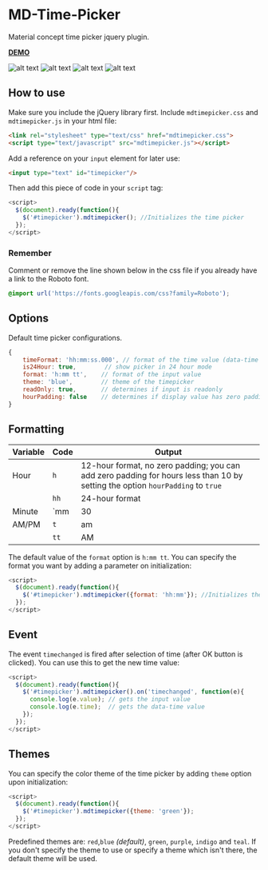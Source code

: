 MD-Time-Picker
========

Material concept time picker jquery plugin.

**[DEMO](https://pcpl2.github.io/MDTimePicker/)**

![alt text](https://i.imgur.com/4LyivoZ.png "TimePicker: Hour")
![alt text](https://i.imgur.com/KmNOMuR.png "TimePicker: Hour 24")
![alt text](https://i.imgur.com/BACEvsl.png "TimePicker: Minute")
![alt text](https://i.imgur.com/gX35vQu.png "TimePicker: Minute 24")


## How to use
Make sure you include the jQuery library first.
Include `mdtimepicker.css` and `mdtimepicker.js` in your html file:
```html
<link rel="stylesheet" type="text/css" href="mdtimepicker.css">
<script type="text/javascript" src="mdtimepicker.js"></script>
```

Add a reference on your `input` element for later use:
```html
<input type="text" id="timepicker"/>
```

Then add this piece of code in your `script` tag:
```javascript
<script>
  $(document).ready(function(){
    $('#timepicker').mdtimepicker(); //Initializes the time picker
  });
</script>
```

### Remember
Comment or remove the line shown below in the css file if you already have a link to the Roboto font.
```css
@import url('https://fonts.googleapis.com/css?family=Roboto');
```

## Options
Default time picker configurations.
```javascript
{
    timeFormat: 'hh:mm:ss.000', // format of the time value (data-time attribute)
    is24Hour: true,        // show picker in 24 hour mode
    format: 'h:mm tt',    // format of the input value
    theme: 'blue',        // theme of the timepicker
    readOnly: true,       // determines if input is readonly
    hourPadding: false    // determines if display value has zero padding for hour value less than 10 (i.e. 05:30 PM); 24-hour format has padding by default
}
```

## Formatting

| Variable      | Code         | Output  |
| ------------- |--------------|---------|
| Hour          | `h`          | 12-hour format, no zero padding; you can add zero padding for hours less than 10 by setting the option `hourPadding` to `true`  |
|               | `hh`         | 24-hour format |
| Minute        | `mm          | 30      |
| AM/PM         | `t`          | am      |
|               | `tt`         | AM      |

The default value of the `format` option is `h:mm tt`. You can specify the format you want by adding a parameter on initialization:
```javascript
<script>
  $(document).ready(function(){
    $('#timepicker').mdtimepicker({format: 'hh:mm'}); //Initializes the time picker and uses the specified format (i.e. 23:30)
  });
</script>
```

## Event
The event `timechanged` is fired after selection of time (after OK button is clicked).
You can use this to get the new time value:
```javascript
<script>
  $(document).ready(function(){
    $('#timepicker').mdtimepicker().on('timechanged', function(e){
      console.log(e.value); // gets the input value
      console.log(e.time);  // gets the data-time value
    });
  });
</script>
```

## Themes
You can specify the color theme of the time picker by adding `theme` option upon initialization:
```javascript
<script>
  $(document).ready(function(){
    $('#timepicker').mdtimepicker({theme: 'green'});
  });
</script>
```
Predefined themes are: `red`,`blue` *(default)*, `green`, `purple`, `indigo` and `teal`.
If you don't specify the theme to use or specify a theme which isn't there, the default theme will be used.
